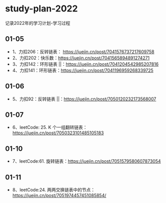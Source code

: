 # study-plan-2022
记录2022年的学习计划-学习过程

## 01-05
- 1、力扣206：反转链表： https://juejin.cn/post/7041576737217609758
- 2、力扣202：快乐数：https://juejin.cn/post/7041565894891274271
- 3、力扣142：环形链表 ||：https://juejin.cn/post/7041204542985207816
- 4、力扣141：环形链表：https://juejin.cn/post/7041196959268339725

## 01-06
- 5、力扣92：反转链表 ||：https://juejin.cn/post/7050120232173568007

## 01-07
- 6、leetCode: 25. K 个一组翻转链表：https://juejin.cn/post/7050323101485105183

## 01-10
- 7、leetCode:61. 旋转链表：https://juejin.cn/post/7051579580607873054

## 01-11
- 8、leetCode:24. 两两交换链表中的节点：https://juejin.cn/post/7051974457451085854/
